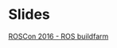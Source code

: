# Slides

[ROSCon 2016 - ROS buildfarm](http://www.dirk-thomas.net/slides_roscon2016_ros-buildfarm/2016-10-09_roscon_ros-buildfarm.html)
